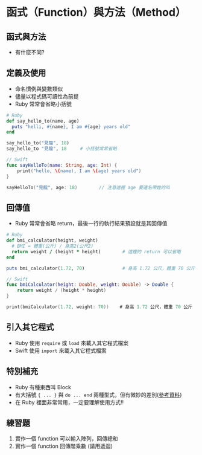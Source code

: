 # 函式（Function）與方法（Method）

## 函式與方法

* 有什麼不同?

## 定義及使用

* 命名慣例與變數類似
* 儘量以程式碼可讀性為前提
* Ruby 常常會省略小括號

```ruby
# Ruby
def say_hello_to(name, age)
  puts "helli, #{name}, I am #{age} years old"
end

say_hello_to("見龍", 18)
say_hello_to "見龍", 18     # 小括號常常省略
```

```swift
// Swift
func sayHelloTo(name: String, age: Int) {
    print("hello, \(name), I am \(age) years old")
}

sayHelloTo("見龍", age: 18)        // 注意這裡 age 要連名帶姓的叫
```

## 回傳值

* Ruby 常常會省略 return，最後一行的執行結果預設就是其回傳值

```ruby
# Ruby
def bmi_calculator(height, weight)
  # BMI = 體重(公斤) / 身高2(公尺2)
  return weight / (height * height)        # 這裡的 return 可以省略
end

puts bmi_calculator(1.72, 70)              # 身高 1.72 公尺，體重 70 公斤
```

```swift
// Swift
func bmiCalculator(height: Double, weight: Double) -> Double {
    return weight / (height * height)
}

print(bmiCalculator(1.72, weight: 70))    # 身高 1.72 公尺，體重 70 公斤
```

## 引入其它程式

* Ruby 使用 `require` 或 `load` 來載入其它程式檔案
* Swift 使用 `import` 來載入其它程式檔案

## 特別補充

* Ruby 有種東西叫 Block
* 有大括號 `{ ... }` 與 `do ... end` 兩種型式，但有微妙的差別([參考資料](http://kaochenlong.com/2011/06/03/do-end-vs-braces/))
* 在 Ruby 裡面非常常用，一定要理解使用方式!!

## 練習題
1. 實作一個 function 可以輸入陣列，回傳總和
2. 實作一個 function 回傳階乘數 (請用遞迴)

